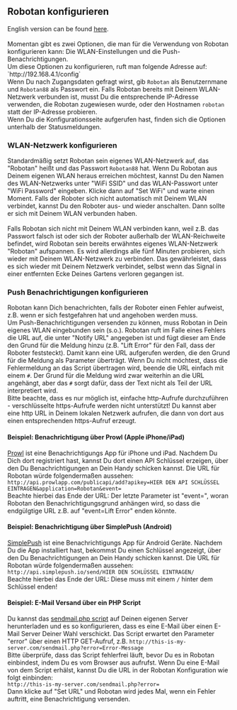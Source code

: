 <H2>Robotan konfigurieren</H2>
English version can be found <A HREF="Configuration_de.md">here</A>.
<BR><BR>
Momentan gibt es zwei Optionen, die man für die Verwendung von Robotan konfigurieren
kann: Die WLAN-Einstellungen und die Push-Benachrichtigungen.
<BR>
Um diese Optionen zu konfigurieren, ruft man folgende Adresse auf:
  `http://192.168.4.1/config`
<BR>
Wenn Du nach Zugangsdaten gefragt wirst, gib <code>Robotan</code> als Benutzernmane
und <code>Robotan88</code> als Passwort ein. Falls Robotan bereits mit Deinem
WLAN-Netzwerk verbunden ist, musst Du die entsprechende IP-Adresse verwenden,
die Robotan zugewiesen wurde, oder den Hostnamen <code>robotan</code> statt
der IP-Adresse probieren.<BR>
Wenn Du die Konfigurationsseite aufgerufen hast, finden sich die Optionen 
unterhalb der Statusmeldungen.
<H3>WLAN-Netzwerk konfigurieren</H3>
Standardmäßig setzt Robotan sein eigenes WLAN-Netzwerk auf, das "Robotan" heißt 
und das Passwort <code>Robotan88</code> hat. Wenn Du Robotan aus Deinem eigenen
WLAN heraus erreichen möchtest, kannst Du den Namen des WLAN-Netzwerks unter
"WiFi SSID" und das WLAN-Passwort unter "WiFi Password" eingeben. Klicke dann
auf "Set WiFi" und warte einen Moment. Falls der Roboter sich nicht automatisch
mit Deinem WLAN verbindet, kannst Du den Roboter aus- und wieder anschalten.
Dann sollte er sich mit Deinem WLAN verbunden haben.
<BR><BR>
Falls Robotan sich nicht mit Deinem WLAN verbinden kann, weil z.B. das Passwort
falsch ist oder sich der Roboter außerhalb der WLAN-Reichweite befindet, wird
Robotan sein bereits erwähntes eigenes WLAN-Netzwerk "Robotan" aufspannen. Es
wird allerdings alle fünf Minuten probieren, sich wieder mit Deinem WLAN-Netzwerk
zu verbinden. Das gewährleistet, dass es sich wieder mit Deinem Netzwerk verbindet,
selbst wenn das Signal in einer entfernten Ecke Deines Gartens verloren gegangen
ist.

<H3>Push Benachrichtigungen konfigurieren</H3>

Robotan kann Dich benachrichten, falls der Roboter einen Fehler aufweist, z.B.
wenn er sich festgefahren hat und angehoben werden muss.<BR>
Um Push-Benachrichtigungen versenden zu können, muss Robotan in Dein eigenes
WLAN eingebunden sein (s.o.). Robotan ruft im Falle eines Fehlers die URL auf,
die unter "Notify URL" angegeben ist und fügt dieser am Ende den Grund für die 
Meldung hinzu (z.B. "Lift Error" für den Fall, dass der Roboter feststeckt). 
Damit kann eine URL aufgerufen werden, die den Grund für die Meldung als Parameter
überträgt. Wenn Du nicht möchtest, dass die Fehlermeldung an das Script übertragen
wird, beende die URL einfach mit einem <code>#</code>. Der Grund für die Meldung
wird zwar weiterhin an die URL angehängt, aber das <code>#</code> sorgt dafür,
dass der Text nicht als Teil der URL interpretiert wird.<BR>
Bitte beachte, dass es nur möglich ist, einfache http-Aufrufe durchzuführen - 
verschlüsselte https-Aufrufe werden nicht unterstützt! Du kannst aber eine http 
URL in Deinem lokalen Netzwerk aufrufen, die dann von dort aus einen 
entsprechenden https-Aufruf erzeugt.

<H4>Beispiel: Benachrichtigung über Prowl (Apple iPhone/iPad)</H4>

<A HREF="http://www.prowlapp.com">Prowl</A> ist eine Benachrichtigungs App für
iPhone und iPad. Nachdem Du Dich dort registriert hast, kannst Du dort einen API
Schlüssel erzeigen, über den Du Benachrichtigungen an Dein Handy schicken kannst.
Die URL für Robotan würde folgendermaßen aussehen:<BR>
`http://api.prowlapp.com/publicapi/add?apikey=HIER DEN API SCHLÜSSEL EINTRAGEN&application=Robotan&event=`
<BR>
Beachte hierbei das Ende der URL: Der letzte Parameter ist "event=", woran 
Robotan den Benachrichtigungsgrund anhängen wird, so dass die endgülgtige URL
z.B. auf "event=Lift Error" enden könnte.


<H4>Beispiel: Benachrichtigung über SimplePush (Android)</H4>

<A HREF="http://www.simplepush.io">SimplePush</A> ist eine Benachrichtigungs App für
Android Geräte. Nachdem Du die App installiert hast, bekommst Du einen Schlüssel
angezeigt, über den Du Benachrichtigungen an Dein Handy schicken kannst.
Die URL für Robotan würde folgendermaßen aussehen:<BR>
`http://api.simplepush.io/send/HIER DEN SCHLÜSSEL EINTRAGEN/`
<BR>
Beachte hierbei das Ende der URL: Diese muss mit einem <code>/</code> hinter
dem Schlüssel enden!

<H4>Beispiel: E-Mail Versand über ein PHP Script</H4>

Du kannst das <A HREF="scripts/sendmail.php">sendmail.php script</A> auf Deinen
eigenen Server herunterladen und es so konfigurieren, dass es eine E-Mail über
einen E-Mail Server Deiner Wahl verschickt. Das Script erwartet den Parameter
"error" über einen HTTP GET-Aufruf, z.B.
`http://this-is-my-server.com/sendmail.php?error=Error-Message`
<BR>
Bitte überprüfe, dass das Script fehlerfrei läuft, bevor Du es in Robotan 
einbindest, indem Du es vom Browser aus aufrufst. Wenn Du eine E-Mail von dem
Script erhälst, kannst Du die URL in der Robotan Konfiguration wie folgt 
einbinden:
<BR>
  `http://this-is-my-server.com/sendmail.php?error=`
<BR>
Dann klicke auf "Set URL" und Robotan wird jedes Mal, wenn ein Fehler auftritt,
eine Benachrichtigung versenden.
